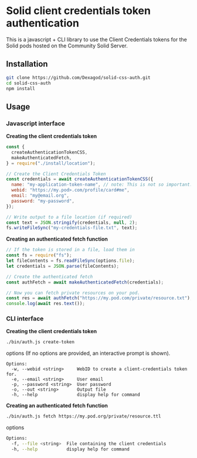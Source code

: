# Solid client credentials token authentication

This is a javascript + CLI library to use the Client Credentials tokens for the Solid pods hosted on the Community Solid Server.

## Installation

```bash
git clone https://github.com/Dexagod/solid-css-auth.git
cd solid-css-auth
npm install
```

## Usage

### Javascript interface

**Creating the client credentials token**

```js
const {
  createAuthenticationTokenCSS,
  makeAuthenticatedFetch,
} = require("./install/location");

// Create the Client Credentials Token
const credentials = await createAuthenticationTokenCSS({
  name: "my-application-token-name", // note: This is not so important. Only used for token management on your pod server.
  webid: "https://my.pod>.com/profile/card#me",
  email: "my@email.org",
  password: "my-password",
});

// Write output to a file location (if required)
const text = JSON.stringify(credentials, null, 2);
fs.writeFileSync("my-credentials-file.txt", text);
```

**Creating an authenticated fetch function**

```js
// If the token is stored in a file, load them in
const fs = require("fs");
let fileContents = fs.readFileSync(options.file);
let credentials = JSON.parse(fileContents);

// Create the authenticated fetch
const authFetch = await makeAuthenticatedFetch(credentials);

// Now you can fetch private resources on your pod.
const res = await authFetch("https://my.pod.com/private/resource.txt");
console.log(await res.text());
```

### CLI interface

**Creating the client credentials token**

```bash
./bin/auth.js create-token
```

options (If no options are provided, an interactive prompt is shown).

```
Options:
  -w, --webid <string>     WebID to create a client-credentials token for.
  -e, --email <string>     User email
  -p, --password <string>  User password
  -o, --out <string>       Output file
  -h, --help               display help for command
```

**Creating an authenticated fetch function**

```bash
./bin/auth.js fetch https://my.pod.org/private/resource.ttl
```

options

```bash
Options:
  -f, --file <string>  File containing the client credentials
  -h, --help           display help for command
```
